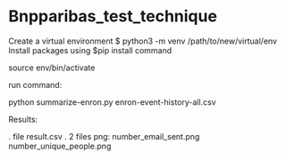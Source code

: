 # Bnpparibas_test_technique

Create a virtual environment $ python3 -m venv /path/to/new/virtual/env
Install packages using $pip install <package> command

source env/bin/activate

run command:

python summarize-enron.py enron-event-history-all.csv 

Results:

. file result.csv
. 2 files png:  number_email_sent.png
                number_unique_people.png
